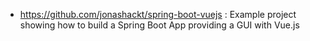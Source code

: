 - https://github.com/jonashackt/spring-boot-vuejs : Example project showing how to build a Spring Boot App providing a GUI with Vue.js